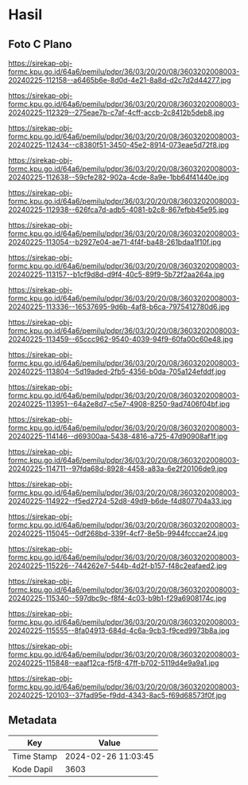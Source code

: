 # Hasil

## Foto C Plano

https://sirekap-obj-formc.kpu.go.id/64a6/pemilu/pdpr/36/03/20/20/08/3603202008003-20240225-112158--a6465b6e-8d0d-4e21-8a8d-d2c7d2d44277.jpg

https://sirekap-obj-formc.kpu.go.id/64a6/pemilu/pdpr/36/03/20/20/08/3603202008003-20240225-112329--275eae7b-c7af-4cff-accb-2c8412b5deb8.jpg

https://sirekap-obj-formc.kpu.go.id/64a6/pemilu/pdpr/36/03/20/20/08/3603202008003-20240225-112434--c8380f51-3450-45e2-8914-073eae5d72f8.jpg

https://sirekap-obj-formc.kpu.go.id/64a6/pemilu/pdpr/36/03/20/20/08/3603202008003-20240225-112638--59cfe282-902a-4cde-8a9e-1bb64f41440e.jpg

https://sirekap-obj-formc.kpu.go.id/64a6/pemilu/pdpr/36/03/20/20/08/3603202008003-20240225-112938--626fca7d-adb5-4081-b2c8-867efbb45e95.jpg

https://sirekap-obj-formc.kpu.go.id/64a6/pemilu/pdpr/36/03/20/20/08/3603202008003-20240225-113054--b2927e04-ae71-4f4f-ba48-261bdaa1f10f.jpg

https://sirekap-obj-formc.kpu.go.id/64a6/pemilu/pdpr/36/03/20/20/08/3603202008003-20240225-113157--b1cf9d8d-d9f4-40c5-89f9-5b72f2aa264a.jpg

https://sirekap-obj-formc.kpu.go.id/64a6/pemilu/pdpr/36/03/20/20/08/3603202008003-20240225-113336--16537695-9d6b-4af8-b6ca-7975412780d6.jpg

https://sirekap-obj-formc.kpu.go.id/64a6/pemilu/pdpr/36/03/20/20/08/3603202008003-20240225-113459--65ccc962-9540-4039-94f9-60fa00c60e48.jpg

https://sirekap-obj-formc.kpu.go.id/64a6/pemilu/pdpr/36/03/20/20/08/3603202008003-20240225-113804--5d19aded-2fb5-4356-b0da-705a124efddf.jpg

https://sirekap-obj-formc.kpu.go.id/64a6/pemilu/pdpr/36/03/20/20/08/3603202008003-20240225-113951--64a2e8d7-c5e7-4908-8250-9ad7406f04bf.jpg

https://sirekap-obj-formc.kpu.go.id/64a6/pemilu/pdpr/36/03/20/20/08/3603202008003-20240225-114146--d69300aa-5438-4816-a725-47d90908af1f.jpg

https://sirekap-obj-formc.kpu.go.id/64a6/pemilu/pdpr/36/03/20/20/08/3603202008003-20240225-114711--97fda68d-8928-4458-a83a-6e2f20106de9.jpg

https://sirekap-obj-formc.kpu.go.id/64a6/pemilu/pdpr/36/03/20/20/08/3603202008003-20240225-114922--f5ed2724-52d8-49d9-b6de-f4d807704a33.jpg

https://sirekap-obj-formc.kpu.go.id/64a6/pemilu/pdpr/36/03/20/20/08/3603202008003-20240225-115045--0df268bd-339f-4cf7-8e5b-9944fcccae24.jpg

https://sirekap-obj-formc.kpu.go.id/64a6/pemilu/pdpr/36/03/20/20/08/3603202008003-20240225-115226--744262e7-544b-4d2f-b157-f48c2eafaed2.jpg

https://sirekap-obj-formc.kpu.go.id/64a6/pemilu/pdpr/36/03/20/20/08/3603202008003-20240225-115340--597dbc9c-f8f4-4c03-b9b1-f29a6908174c.jpg

https://sirekap-obj-formc.kpu.go.id/64a6/pemilu/pdpr/36/03/20/20/08/3603202008003-20240225-115555--8fa04913-684d-4c6a-9cb3-f9ced9973b8a.jpg

https://sirekap-obj-formc.kpu.go.id/64a6/pemilu/pdpr/36/03/20/20/08/3603202008003-20240225-115848--eaaf12ca-f5f8-47ff-b702-5119d4e9a9a1.jpg

https://sirekap-obj-formc.kpu.go.id/64a6/pemilu/pdpr/36/03/20/20/08/3603202008003-20240225-120103--37fad95e-f9dd-4343-8ac5-f69d68573f0f.jpg


## Metadata

| Key        | Value               |
| ---------- | ------------------- |
| Time Stamp | 2024-02-26 11:03:45 |
| Kode Dapil | 3603                |



